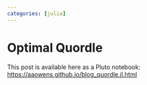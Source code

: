 ```yaml
---
categories: [julia]
---
```

# Optimal Quordle

This post is available here as a Pluto notebook: https://aaowens.github.io/blog_quordle.jl.html
